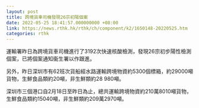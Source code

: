 ```yaml
---
layout: post
title: 跨境貨車司機發現26宗初陽個案
date: 2022-05-25 18:41:57.000000000 +08:00
link: https://news.rthk.hk/rthk/ch/component/k2/1650148-20220525.htm
categories: rthk
---
```


運輸署昨日為跨境貨車司機進行了3192次快速核酸檢測，發現26宗初步陽性檢測個案，已將個案通知衞生署以作跟進。

另外，昨日深圳市有62班次貨船經水路運輸跨境物資約5300個標箱，約29000噸貨物，生鮮食品類約20噸，非生鮮類約28 980噸。
 
深圳市三個港口自2月18日至昨日為止，總共運輸跨境物資約210萬8010噸貨物，生鮮食品類約15040噸，非生鮮類約209萬2970噸。
